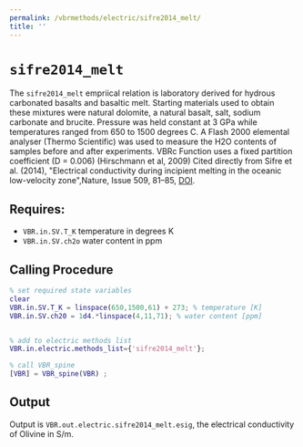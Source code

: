 ```yaml
---
permalink: /vbrmethods/electric/sifre2014_melt/
title: ''
---
```

# `sifre2014_melt`

The `sifre2014_melt` empriical relation is laboratory derived for hydrous carbonated basalts and basaltic melt. Starting materials used to obtain these mixtures were natural dolomite, a natural basalt, salt, sodium carbonate and brucite. Pressure was held constant at 3 GPa while temperatures ranged from 650 to 1500 degrees C. A Flash 2000 elemental analyser (Thermo Scientific) was used to measure the  H2O contents of samples before and after experiments. VBRc Function uses a fixed partition coefficient (D = 0.006) (Hirschmann et al, 2009) Cited directly from Sifre et al. (2014), "Electrical conductivity during incipient melting in the oceanic low-velocity zone",Nature, Issue 509, 81–85, [DOI](https://doi.org/10.1038/nature13245).

## Requires:
* `VBR.in.SV.T_K` temperature in degrees K
* `VBR.in.SV.ch2o` water content in ppm

## Calling Procedure

```matlab
% set required state variables
clear
VBR.in.SV.T_K = linspace(650,1500,61) + 273; % temperature [K]
VBR.in.SV.ch20 = 1d4.*linspace(4,11,71); % water content [ppm]


% add to electric methods list
VBR.in.electric.methods_list={'sifre2014_melt'};

% call VBR_spine
[VBR] = VBR_spine(VBR) ;
```

## Output
Output is `VBR.out.electric.sifre2014_melt.esig`, the electrical conductivity of Olivine in S/m.
